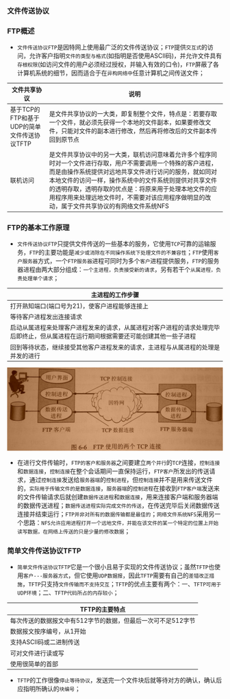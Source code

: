 ### 文件传送协议
### FTP概述
+ `文件传送协议FTP`是因特网上使用最广泛的文件传送协议；`FTP`提供`交互式`的访问，允许客户指明`文件的类型与格式`(如指明是否使用ASCII码)，并允许文件具有`存根权限`(如访问文件的用户必须经过授权，并输入有效的口令)，`FTP`屏蔽了各计算机系统的细节，因而适合于在`异构网络中`任意计算机之间传送文件；

|文件共享协议|说明|
|------|------|
|基于TCP的FTP和基于UDP的简单文件传送协议TFTP|是文件共享协议的一大类，即复制整个文件，特点是：若要存取一个文件，就必须先获得一个本地的文件副本，如果要修改文件，只能对文件的副本进行修改，然后再将修改后的文件副本传回到原节点|
|联机访问|是文件共享协议中的另一大类，联机访问意味着允许多个程序同时对一个文件进行存取，用户不需要调用一个特殊的客户进程，而是由操作系统提供对远地共享文件进行访问的服务，就如同对本地文件的访问一样，操作系统中的文件系统则提供对共享文件的透明存取，透明存取的优点是：将原来用于处理本地文件的应用程序用来处理远地文件时，不需要对该应用程序做明显的改动，属于文件共享协议的有网络文件系统NFS|

### FTP的基本工作原理
+ `文件传送协议FTP`只提供文件传送的一些基本的服务，它使用`TCP`可靠的运输服务，`FTP`的主要功能是`减少或消除在不同操作系统下处理文件的不兼容性`；`FTP`使用`客户服务器`方式，一个`FTP服务器`进程可同时为多个`客户`进程提供服务，`FTP`的服务器进程由两大部分组成：`一个主进程，负责接受新的请求`，另有若干个`从属进程，负责处理单个请求`；

|主进程的工作步骤|
|------|
|打开熟知端口(端口号为21)，使客户进程能够连接上|
|等待客户进程发出连接请求|
|启动从属进程来处理客户进程发来的请求，从属进程对客户进程的请求处理完毕后即终止，但从属进程在运行期间根据需要还可能创建其他一些子进程|
|回到等待状态，继续接受其他客户进程发来的请求，主进程与从属进程的处理是并发的进行|

![image](https://github.com/ningbaoqi/ComputerNetWork/blob/master/gif/pic-160.jpg)

+ 在进行文件传输时，`FTP的客户和服务器`之间要建立`两个并行`的`TCP`连接，`控制连接`和`数据连接`，`控制连接`在整个会话期间一直保持运行，`FTP客户`所发出的传送请求，通过`控制连接`发送给`服务器端`的`控制进程`，但`控制连接`并不是用来传送文件的，`实际用于传输文件的是数据连接`，`服务器端`的`控制进程`在接收到`FTP客户端`发送来的文件传输请求后就创建`数据传送进程`和`数据连接`，用来连接客户端和服务器端的数据传送进程；`数据传送进程实际完成文件的传送`，在传送完毕后关闭数据传送连接并结束运行；`FTP并非对所有的数据传输都是最佳的`；`网络文件系统NFS`采用另一个思路：`NFS允许应用进程打开一个远地文件，并能在该文件的某一个特定的位置上开始读写数据，在网络上传送的只是少量的修改数据`；

### 简单文件传送协议TFTP
+ `简单文件传送协议TFTP`它是一个很小且易于实现的文件传送协议；虽然`TFTP`也使用`客户---服务器方式`，但它使用`UDP数据报`，因此`TFTP`需要有自己的`差错改正措施`，`TFTP`只支持`文件传输而不支持交互`；`TFTP`的优点主要有两个：一、`TFTP可用于UDP环境`；二、`TFTP代码所占的内存较小`；

|TFTP的主要特点|
|------|
|每次传送的数据报文中有512字节的数据，但最后一次可不足512字节|
|数据报文按序编号，从1开始|
|支持ASCII码或二进制传送|
|可对文件进行读或写|
|使用很简单的首部|

+ `TFTP`的工作很像`停止等待协议`，发送完一个文件块后就等待对方的确认，确认后应指明所确认的`块编号`；
